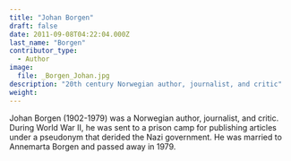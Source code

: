 ```yaml
---
title: "Johan Borgen"
draft: false
date: 2011-09-08T04:22:04.000Z
last_name: "Borgen"
contributor_type:
  - Author
image:
  file: _Borgen_Johan.jpg
description: "20th century Norwegian author, journalist, and critic"
weight:
---
```


Johan Borgen (1902-1979) was a Norwegian author, journalist, and critic. During World War II, he was sent to a prison camp for publishing articles under a pseudonym that derided the Nazi government. He was married to Annemarta Borgen and passed away in 1979.

